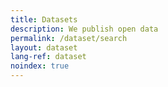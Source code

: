 ```yaml
---
title: Datasets
description: We publish open data
permalink: /dataset/search
layout: dataset
lang-ref: dataset
noindex: true
---
```

